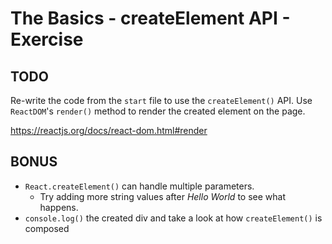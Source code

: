 # The Basics - createElement API - Exercise

## TODO

Re-write the code from the `start` file to use the `createElement()` API. Use `ReactDOM`'s `render()` method to render the created element on the page.

https://reactjs.org/docs/react-dom.html#render

## BONUS

- `React.createElement()` can handle multiple parameters.
    - Try adding more string values after *Hello World* to see what happens.
- `console.log()` the created div and take a look at how `createElement()` is composed